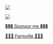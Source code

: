 
![](https://github-readme-stats.vercel.app/api?username=niuhuan&hide=contribs)

![](https://github-readme-stats.vercel.app/api/top-langs/?username=niuhuan&layout=compact&langs_count=6)

[💲💲💲 Sponsor me 💲💲💲](https://www.patreon.com/join/niuhuan)

[🌱🍃🌿 Farmville 🌿🍃🌱](https://niuhuan.github.io/crops/)
